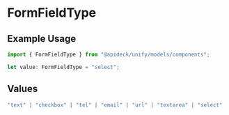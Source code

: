 # FormFieldType

## Example Usage

```typescript
import { FormFieldType } from "@apideck/unify/models/components";

let value: FormFieldType = "select";
```

## Values

```typescript
"text" | "checkbox" | "tel" | "email" | "url" | "textarea" | "select" | "filtered-select" | "multi-select" | "datetime" | "date" | "time" | "number"
```